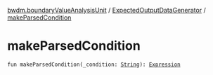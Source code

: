 [bwdm.boundaryValueAnalysisUnit](../index.md) / [ExpectedOutputDataGenerator](index.md) / [makeParsedCondition](./make-parsed-condition.md)

# makeParsedCondition

`fun makeParsedCondition(_condition: `[`String`](https://kotlinlang.org/api/latest/jvm/stdlib/kotlin/-string/index.html)`): `[`Expression`](../-expression.md)
